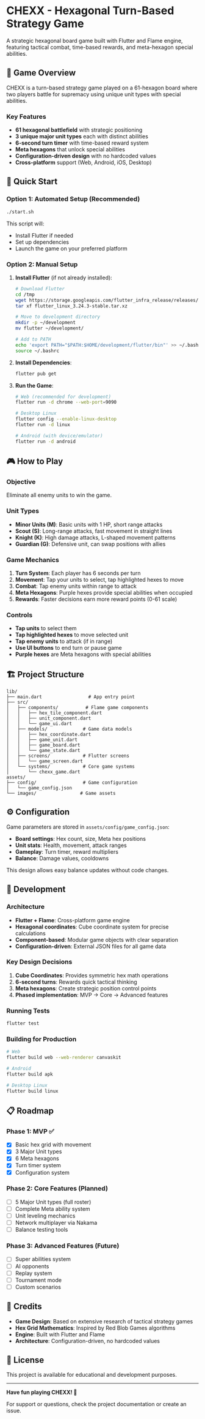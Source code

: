 # CHEXX - Hexagonal Turn-Based Strategy Game

A strategic hexagonal board game built with Flutter and Flame engine, featuring tactical combat, time-based rewards, and meta-hexagon special abilities.

## 🎯 Game Overview

CHEXX is a turn-based strategy game played on a 61-hexagon board where two players battle for supremacy using unique unit types with special abilities.

### Key Features

- **61 hexagonal battlefield** with strategic positioning
- **3 unique major unit types** each with distinct abilities
- **6-second turn timer** with time-based reward system
- **Meta hexagons** that unlock special abilities
- **Configuration-driven design** with no hardcoded values
- **Cross-platform** support (Web, Android, iOS, Desktop)

## 🚀 Quick Start

### Option 1: Automated Setup (Recommended)

```bash
./start.sh
```

This script will:
- Install Flutter if needed
- Set up dependencies
- Launch the game on your preferred platform

### Option 2: Manual Setup

1. **Install Flutter** (if not already installed):
   ```bash
   # Download Flutter
   cd /tmp
   wget https://storage.googleapis.com/flutter_infra_release/releases/stable/linux/flutter_linux_3.24.3-stable.tar.xz
   tar xf flutter_linux_3.24.3-stable.tar.xz

   # Move to development directory
   mkdir -p ~/development
   mv flutter ~/development/

   # Add to PATH
   echo 'export PATH="$PATH:$HOME/development/flutter/bin"' >> ~/.bashrc
   source ~/.bashrc
   ```

2. **Install Dependencies**:
   ```bash
   flutter pub get
   ```

3. **Run the Game**:
   ```bash
   # Web (recommended for development)
   flutter run -d chrome --web-port=9090

   # Desktop Linux
   flutter config --enable-linux-desktop
   flutter run -d linux

   # Android (with device/emulator)
   flutter run -d android
   ```

## 🎮 How to Play

### Objective
Eliminate all enemy units to win the game.

### Unit Types

- **Minor Units (M)**: Basic units with 1 HP, short range attacks
- **Scout (S)**: Long-range attacks, fast movement in straight lines
- **Knight (K)**: High damage attacks, L-shaped movement patterns
- **Guardian (G)**: Defensive unit, can swap positions with allies

### Game Mechanics

1. **Turn System**: Each player has 6 seconds per turn
2. **Movement**: Tap your units to select, tap highlighted hexes to move
3. **Combat**: Tap enemy units within range to attack
4. **Meta Hexagons**: Purple hexes provide special abilities when occupied
5. **Rewards**: Faster decisions earn more reward points (0-61 scale)

### Controls

- **Tap units** to select them
- **Tap highlighted hexes** to move selected unit
- **Tap enemy units** to attack (if in range)
- **Use UI buttons** to end turn or pause game
- **Purple hexes** are Meta hexagons with special abilities

## 🏗️ Project Structure

```
lib/
├── main.dart                 # App entry point
├── src/
│   ├── components/          # Flame game components
│   │   ├── hex_tile_component.dart
│   │   ├── unit_component.dart
│   │   └── game_ui.dart
│   ├── models/             # Game data models
│   │   ├── hex_coordinate.dart
│   │   ├── game_unit.dart
│   │   ├── game_board.dart
│   │   └── game_state.dart
│   ├── screens/            # Flutter screens
│   │   └── game_screen.dart
│   └── systems/            # Core game systems
│       └── chexx_game.dart
assets/
├── config/                 # Game configuration
│   └── game_config.json
└── images/                # Game assets
```

## ⚙️ Configuration

Game parameters are stored in `assets/config/game_config.json`:

- **Board settings**: Hex count, size, Meta hex positions
- **Unit stats**: Health, movement, attack ranges
- **Gameplay**: Turn timer, reward multipliers
- **Balance**: Damage values, cooldowns

This design allows easy balance updates without code changes.

## 🔧 Development

### Architecture

- **Flutter + Flame**: Cross-platform game engine
- **Hexagonal coordinates**: Cube coordinate system for precise calculations
- **Component-based**: Modular game objects with clear separation
- **Configuration-driven**: External JSON files for all game data

### Key Design Decisions

1. **Cube Coordinates**: Provides symmetric hex math operations
2. **6-second turns**: Rewards quick tactical thinking
3. **Meta hexagons**: Create strategic position control points
4. **Phased implementation**: MVP → Core → Advanced features

### Running Tests

```bash
flutter test
```

### Building for Production

```bash
# Web
flutter build web --web-renderer canvaskit

# Android
flutter build apk

# Desktop Linux
flutter build linux
```

## 📋 Roadmap

### Phase 1: MVP ✅
- [x] Basic hex grid with movement
- [x] 3 Major Unit types
- [x] 6 Meta hexagons
- [x] Turn timer system
- [x] Configuration system

### Phase 2: Core Features (Planned)
- [ ] 5 Major Unit types (full roster)
- [ ] Complete Meta ability system
- [ ] Unit leveling mechanics
- [ ] Network multiplayer via Nakama
- [ ] Balance testing tools

### Phase 3: Advanced Features (Future)
- [ ] Super abilities system
- [ ] AI opponents
- [ ] Replay system
- [ ] Tournament mode
- [ ] Custom scenarios

## 🎨 Credits

- **Game Design**: Based on extensive research of tactical strategy games
- **Hex Grid Mathematics**: Inspired by Red Blob Games algorithms
- **Engine**: Built with Flutter and Flame
- **Architecture**: Configuration-driven, no hardcoded values

## 📄 License

This project is available for educational and development purposes.

---

**Have fun playing CHEXX! 🎯**

For support or questions, check the project documentation or create an issue.